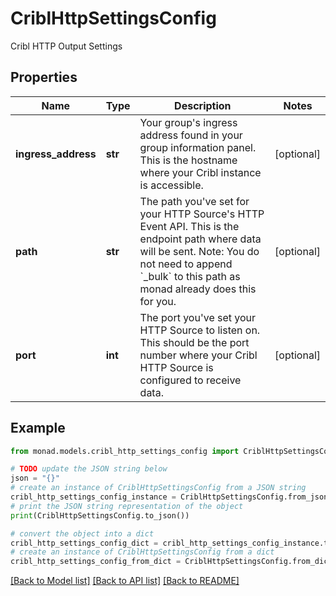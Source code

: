 # CriblHttpSettingsConfig

Cribl HTTP Output Settings

## Properties

Name | Type | Description | Notes
------------ | ------------- | ------------- | -------------
**ingress_address** | **str** | Your group&#39;s ingress address found in your group information panel. This is the hostname where your Cribl instance is accessible. | [optional] 
**path** | **str** | The path you&#39;ve set for your HTTP Source&#39;s HTTP Event API. This is the endpoint path where data will be sent. Note: You do not need to append &#x60;_bulk&#x60; to this path as monad already does this for you. | [optional] 
**port** | **int** | The port you&#39;ve set your HTTP Source to listen on. This should be the port number where your Cribl HTTP Source is configured to receive data. | [optional] 

## Example

```python
from monad.models.cribl_http_settings_config import CriblHttpSettingsConfig

# TODO update the JSON string below
json = "{}"
# create an instance of CriblHttpSettingsConfig from a JSON string
cribl_http_settings_config_instance = CriblHttpSettingsConfig.from_json(json)
# print the JSON string representation of the object
print(CriblHttpSettingsConfig.to_json())

# convert the object into a dict
cribl_http_settings_config_dict = cribl_http_settings_config_instance.to_dict()
# create an instance of CriblHttpSettingsConfig from a dict
cribl_http_settings_config_from_dict = CriblHttpSettingsConfig.from_dict(cribl_http_settings_config_dict)
```
[[Back to Model list]](../README.md#documentation-for-models) [[Back to API list]](../README.md#documentation-for-api-endpoints) [[Back to README]](../README.md)


